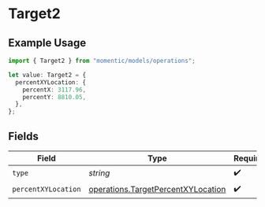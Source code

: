 # Target2

## Example Usage

```typescript
import { Target2 } from "momentic/models/operations";

let value: Target2 = {
  percentXYLocation: {
    percentX: 3117.96,
    percentY: 8810.05,
  },
};
```

## Fields

| Field                                                                                    | Type                                                                                     | Required                                                                                 | Description                                                                              |
| ---------------------------------------------------------------------------------------- | ---------------------------------------------------------------------------------------- | ---------------------------------------------------------------------------------------- | ---------------------------------------------------------------------------------------- |
| `type`                                                                                   | *string*                                                                                 | :heavy_check_mark:                                                                       | N/A                                                                                      |
| `percentXYLocation`                                                                      | [operations.TargetPercentXYLocation](../../models/operations/targetpercentxylocation.md) | :heavy_check_mark:                                                                       | N/A                                                                                      |